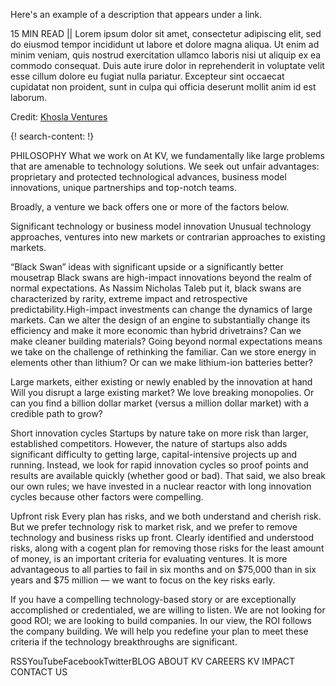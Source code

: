 Here's an example of a description that appears under a link.

15 MIN READ || Lorem ipsum dolor sit amet, consectetur adipiscing elit, sed do eiusmod tempor incididunt ut labore et dolore magna aliqua. Ut enim ad minim veniam, quis nostrud exercitation ullamco laboris nisi ut aliquip ex ea commodo consequat. Duis aute irure dolor in reprehenderit in voluptate velit esse cillum dolore eu fugiat nulla pariatur. Excepteur sint occaecat cupidatat non proident, sunt in culpa qui officia deserunt mollit anim id est laborum.

Credit: [Khosla Ventures](http://www.khoslaventures.com/)


{! search-content: !}



PHILOSOPHY
What we work on
At KV, we fundamentally like large problems that are amenable to technology solutions. We seek out unfair advantages: proprietary and protected technological advances, business model innovations, unique partnerships and top-notch teams. 
 
Broadly, a venture we back offers one or more of the factors below.

Significant technology or business model innovation
Unusual technology approaches, ventures into new markets or contrarian approaches to existing markets.

“Black Swan” ideas with significant upside or a significantly better mousetrap
Black swans are high-impact innovations beyond the realm of normal expectations. As Nassim Nicholas Taleb put it, black swans are characterized by rarity, extreme impact and retrospective predictability.High-impact investments can change the dynamics of large markets. Can we alter the design of an engine to substantially change its efficiency and make it more economic than hybrid drivetrains? Can we make cleaner building materials? Going beyond normal expectations means we take on the challenge of rethinking the familiar. Can we store energy in elements other than lithium? Or can we make lithium-ion batteries better?

Large markets, either existing or newly enabled by the innovation at hand 
Will you disrupt a large existing market? We love breaking monopolies. Or can you find a billion dollar market (versus a million dollar market) with a credible path to grow?

Short innovation cycles
Startups by nature take on more risk than larger, established competitors. However, the nature of startups also adds significant difficulty to getting large, capital-intensive projects up and running. Instead, we look for rapid innovation cycles so proof points and results are available quickly (whether good or bad). That said, we also break our own rules; we have invested in a nuclear reactor with long innovation cycles because other factors were compelling.

Upfront risk
Every plan has risks, and we both understand and cherish risk. But we prefer technology risk to market risk, and we prefer to remove technology and business risks up front. Clearly identified and understood risks, along with a cogent plan for removing those risks for the least amount of money, is an important criteria for evaluating ventures. It is more advantageous to all parties to fail in six months and on $75,000 than in six years and $75 million — we want to focus on the key risks early.

If you have a compelling technology-based story or are exceptionally accomplished or credentialed, we are willing to listen. We are not looking for good ROI; we are looking to build companies. In our view, the ROI follows the company building. We will help you redefine your plan to meet these criteria if the technology breakthroughs are significant.

 

RSSYouTubeFacebookTwitterBLOG ABOUT KV CAREERS KV IMPACT CONTACT US
